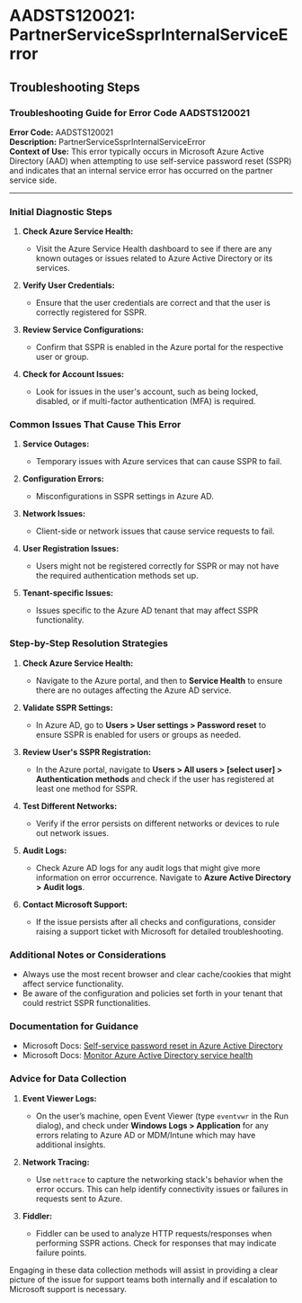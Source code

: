 # AADSTS120021: PartnerServiceSsprInternalServiceError


## Troubleshooting Steps
### Troubleshooting Guide for Error Code AADSTS120021

**Error Code:** AADSTS120021  
**Description:** PartnerServiceSsprInternalServiceError  
**Context of Use:** This error typically occurs in Microsoft Azure Active Directory (AAD) when attempting to use self-service password reset (SSPR) and indicates that an internal service error has occurred on the partner service side.

---

### Initial Diagnostic Steps

1. **Check Azure Service Health:**
   - Visit the Azure Service Health dashboard to see if there are any known outages or issues related to Azure Active Directory or its services.

2. **Verify User Credentials:**
   - Ensure that the user credentials are correct and that the user is correctly registered for SSPR.

3. **Review Service Configurations:**
   - Confirm that SSPR is enabled in the Azure portal for the respective user or group.

4. **Check for Account Issues:**
   - Look for issues in the user's account, such as being locked, disabled, or if multi-factor authentication (MFA) is required.

### Common Issues That Cause This Error

1. **Service Outages:**
   - Temporary issues with Azure services that can cause SSPR to fail.

2. **Configuration Errors:**
   - Misconfigurations in SSPR settings in Azure AD.

3. **Network Issues:**
   - Client-side or network issues that cause service requests to fail.

4. **User Registration Issues:**
   - Users might not be registered correctly for SSPR or may not have the required authentication methods set up.

5. **Tenant-specific Issues:**
   - Issues specific to the Azure AD tenant that may affect SSPR functionality.

### Step-by-Step Resolution Strategies

1. **Check Azure Service Health:**
   - Navigate to the Azure portal, and then to **Service Health** to ensure there are no outages affecting the Azure AD service.

2. **Validate SSPR Settings:**
   - In Azure AD, go to **Users > User settings > Password reset** to ensure SSPR is enabled for users or groups as needed.

3. **Review User's SSPR Registration:**
   - In the Azure portal, navigate to **Users > All users > [select user] > Authentication methods** and check if the user has registered at least one method for SSPR.

4. **Test Different Networks:**
   - Verify if the error persists on different networks or devices to rule out network issues.

5. **Audit Logs:**
   - Check Azure AD logs for any audit logs that might give more information on error occurrence. Navigate to **Azure Active Directory > Audit logs**.

6. **Contact Microsoft Support:**
   - If the issue persists after all checks and configurations, consider raising a support ticket with Microsoft for detailed troubleshooting.

### Additional Notes or Considerations

- Always use the most recent browser and clear cache/cookies that might affect service functionality.
- Be aware of the configuration and policies set forth in your tenant that could restrict SSPR functionalities.

### Documentation for Guidance

- Microsoft Docs: [Self-service password reset in Azure Active Directory](https://docs.microsoft.com/en-us/azure/active-directory/authentication/concept-sspr-howitworks)
- Microsoft Docs: [Monitor Azure Active Directory service health](https://docs.microsoft.com/en-us/azure/active-directory/fundamentals/active-directory-monitoring)

### Advice for Data Collection

1. **Event Viewer Logs:**
   - On the user’s machine, open Event Viewer (type `eventvwr` in the Run dialog), and check under **Windows Logs > Application** for any errors relating to Azure AD or MDM/Intune which may have additional insights.

2. **Network Tracing:**
   - Use `nettrace` to capture the networking stack's behavior when the error occurs. This can help identify connectivity issues or failures in requests sent to Azure.

3. **Fiddler:**
   - Fiddler can be used to analyze HTTP requests/responses when performing SSPR actions. Check for responses that may indicate failure points.

Engaging in these data collection methods will assist in providing a clear picture of the issue for support teams both internally and if escalation to Microsoft support is necessary.